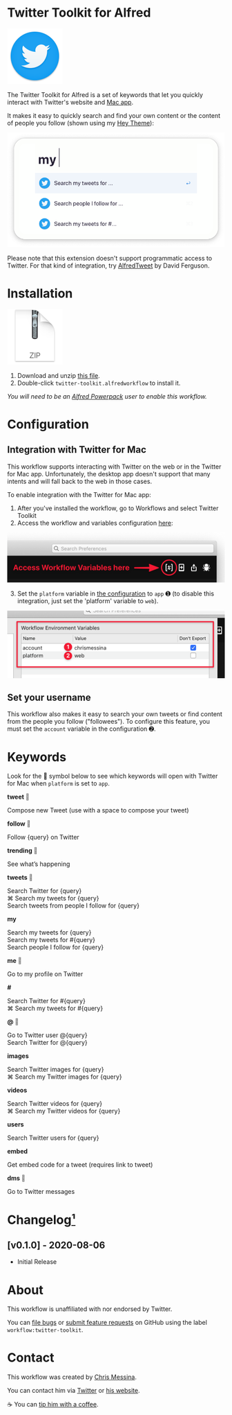 # Twitter Toolkit for Alfred

<img src="../../assets/icon-twitter.png" alt="Twitter logo" width="128" height="128">

The Twitter Toolkit for Alfred is a set of keywords that let you quickly interact with Twitter's website and [Mac app](https://apps.apple.com/us/app/twitter/id1482454543?mt=12&uo=4).

It makes it easy to quickly search and find your own content or the content of people you follow (shown using my <a href="../../themes/hey">Hey Theme</a>):

<img src="./assets/twitter-toolkit-my.png" alt="Preview of Twitter Toolkit search for my tweets">

Please note that this extension doesn't support programmatic access to Twitter. For that kind of integration, try [AlfredTweet](http://dferg.us/alfredtweet-2/) by David Ferguson.


# Installation

<a href="https://github.com/chrismessina/alfred-app/raw/master/workflows/twitter-toolkit/twitter-toolkit.zip"><img src="../../assets/icon-zip.png" alt="Zip File Icon" width="128" height="128"></a>

1. Download and unzip [this file](https://github.com/chrismessina/alfred-app/raw/master/workflows/twitter-toolkit/twitter-toolkit.zip).
2. Double-click `twitter-toolkit.alfredworkflow` to install it.

_You will need to be an [Alfred Powerpack](https://www.alfredapp.com/powerpack/) user to enable this workflow._


# Configuration

## Integration with Twitter for Mac

This workflow supports interacting with Twitter on the web or in the Twitter for Mac app. Unfortunately, the desktop app doesn't support that many intents and will fall back to the web in those cases.

To enable integration with the Twitter for Mac app:

1. After you've installed the workflow, go to Workflows and select Twitter Toolkit
2. Access the workflow and variables configuration [here](./assets/workflow-variables.png):

<a href="./assets/workflow-variables.png"><img src="./assets/workflow-variables-crop.png" alt="Alfred interface for accessing the workflow and variables configuration"></a>

3. Set the `platform` variable in [the configuration](./assets/workflow-config.png) to `app` ➊ (to disable this integration, just set the 'platform' variable to `web`).

<a href="./assets/workflow-config.png"><img src="./assets/workflow-config-crop.png" alt="Alfred interface showing where to change the variables"></a>

## Set your username

This workflow also makes it easy to search your own tweets or find content from the people you follow ("followees"). To configure this feature, you must set the `account` variable in the configuration ➋.


# Keywords

Look for the  symbol below to see which keywords will open with Twitter for Mac when `platform` is set to `app`.

**tweet <span style="color:#777;"></span>**

Compose new Tweet (use with a space to compose your tweet)

**follow <span style="color:#777;"></span>**

Follow {query} on Twitter

**trending <span style="color:#777;"></span>**

See what’s happening

**tweets <span style="color:#777;"></span>**

Search Twitter for {query}<br>
⌘ Search my tweets for {query}<br>
Search tweets from people I follow for {query}

**my**

Search my tweets for {query}<br>
Search my tweets for #{query}<br>
Search people I follow for {query}

**me <span style="color:#777;"></span>**

Go to my profile on Twitter

**#**

Search Twitter for #{query}<br>
⌘ Search my tweets for #{query}

**@ <span style="color:#777;"></span>**

Go to Twitter user @{query}<br>
Search Twitter for @{query}

**images**

Search Twitter images for {query}<br>
⌘ Search my Twitter images for {query}

**videos**

Search Twitter videos for {query}<br>
⌘ Search my Twitter videos for {query}

**users**

Search Twitter users for {query}

**embed**

Get embed code for a tweet (requires link to tweet)

**dms <span style="color:#777;"></span>**

Go to Twitter messages


# Changelog[¹](https://keepachangelog.com/)

## [v0.1.0] - 2020-08-06
- Initial Release


# About

This workflow is unaffiliated with nor endorsed by Twitter.

You can [file bugs](https://github.com/chrismessina/alfred-app/issues/new) or [submit feature requests](https://github.com/chrismessina/alfred-app/issues/new) on GitHub using the label `workflow:twitter-toolkit`.


# Contact

This workflow was created by [Chris Messina](https://chrismessina.me).

You can contact him via [Twitter](https://twitter.com/@chrismessina) or [his website](https://chrismessina.me/contact).

☕ You can [tip him with a coffee](https://ko-fi.com/chris).
